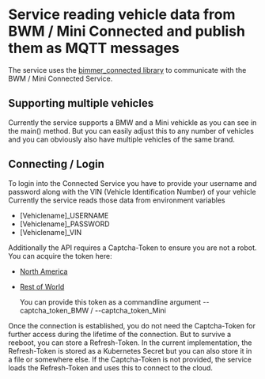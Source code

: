 # Service reading vehicle data from BWM / Mini Connected and publish them as MQTT messages

The service uses the [bimmer_connected library](https://github.com/bimmerconnected/bimmer_connected) to communicate with the BWM / Mini Connected Service.

## Supporting multiple vehicles
Currently the service supports a BMW and a Mini vehickle as you can see in the main() method.
But you can easily adjust this to any number of vehicles and you can obviously also have multiple vehicles of the same brand.

## Connecting / Login
To login into the Connected Service you have to provide your username and password along with the VIN (Vehicle Identification Number) of your vehicle
Currently the service reads those data from environment variables 
- [Vehiclename]_USERNAME
- [Vehiclename]_PASSWORD
- [Vehiclename]_VIN

Additionally the API requires a Captcha-Token to ensure you are not a robot. You can acquire the token here:
- [North America](https://bimmer-connected.readthedocs.io/en/stable/captcha/north_america.html)
- [Rest of World](https://bimmer-connected.readthedocs.io/en/stable/captcha/rest_of_world.html)

  You can provide this token as a commandline argument --captcha_token_BMW / --captcha_token_Mini

Once the connection is established, you do not need the Captcha-Token for further access during the lifetime of the connection. But to survive a reeboot, you can store a Refresh-Token. In the current implementation, the Refresh-Token is stored as a Kubernetes Secret but you can also store it in a file or somewhere else. If the Captcha-Token is not provided, the service loads the Refresh-Token and uses this to connect to the cloud.
